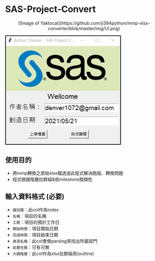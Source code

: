 # SAS-Project-Convert

<p align="center">
  ![Image of Yaktocat](https://github.com/ji394python/mmp-xlsx-converter/blob/master/img/UI.png)
</p>

![Image of Yaktocat](https://github.com/ji394python/mmp-xlsx-converter/blob/master/img/UI.png)

## 使用目的
- 將mmp轉換之原始xlsx檔透過此程式解決跑版、轉換問題
- 程式根據階層拉群組&依milestone換顏色

## 輸入資料格式 (必要)
- `識別碼`：此col作為index
- `名稱`：項目的名稱
- `工期`：項目的預計工作日
- `開始時間`：項目開始日期
- `完成時間`：項目結束日期
- `資源名稱`：此col會做parsing來找出所屬部門
- `前置任務`：可有可無
- `大綱階層`：此col作為xlsx拉群組用(outline)

